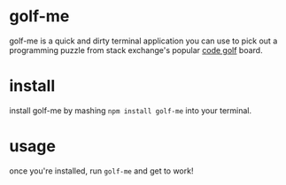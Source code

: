 # golf-me
golf-me is a quick and dirty terminal application you can use to pick out a programming puzzle from stack exchange's popular <a href='http://codegolf.stackexchange.com/'>code golf</a> board.

# install
install golf-me by mashing `npm install golf-me` into your terminal.

# usage
once you're installed, run `golf-me` and get to work!
